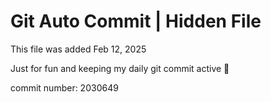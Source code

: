# Git Auto Commit | Hidden File

This file was added Feb 12, 2025

Just for fun and keeping my daily git commit active 🤪

commit number: 2030649
